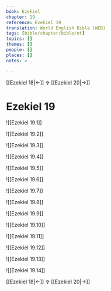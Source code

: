 ```yaml
---
book: Ezekiel
chapter: 19
reference: Ezekiel 19
translation: World English Bible (WEB)
tags: [bible/chapter/bible/ot]
topics: []
themes: []
people: []
places: []
notes: >
  
---
```


[[Ezekiel 18|<-]] ✞ [[Ezekiel 20|->]]

# Ezekiel 19

![[Ezekiel 19.1]]

![[Ezekiel 19.2]]

![[Ezekiel 19.3]]

![[Ezekiel 19.4]]

![[Ezekiel 19.5]]

![[Ezekiel 19.6]]

![[Ezekiel 19.7]]

![[Ezekiel 19.8]]

![[Ezekiel 19.9]]

![[Ezekiel 19.10]]

![[Ezekiel 19.11]]

![[Ezekiel 19.12]]

![[Ezekiel 19.13]]

![[Ezekiel 19.14]]

[[Ezekiel 18|<-]] ✞ [[Ezekiel 20|->]]
